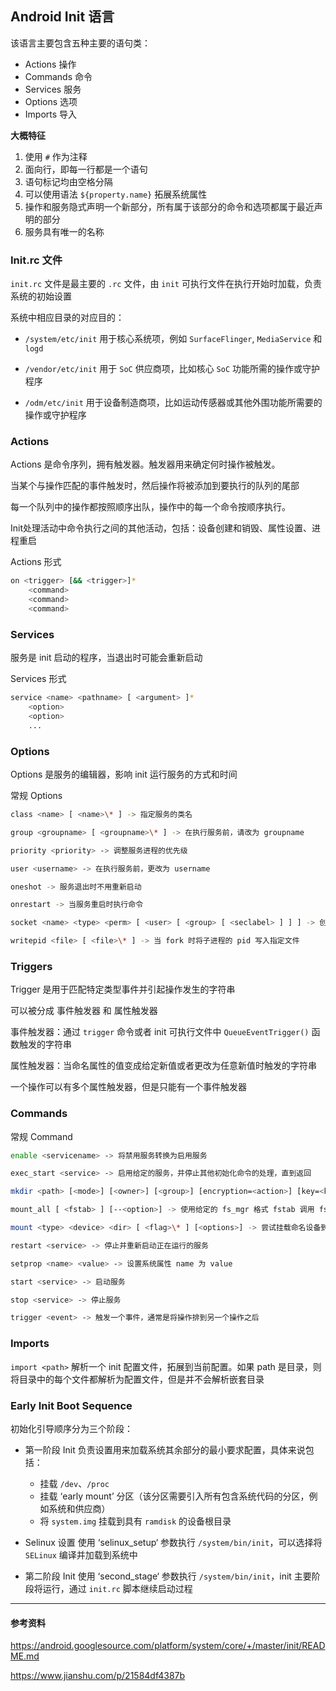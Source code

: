 ## Android Init 语言
该语言主要包含五种主要的语句类：
- Actions 操作
- Commands 命令
- Services 服务
- Options 选项
- Imports 导入

**大概特征**
1. 使用 ``#`` 作为注释
2. 面向行，即每一行都是一个语句
3. 语句标记均由空格分隔
4. 可以使用语法 ``${property.name}`` 拓展系统属性
5. 操作和服务隐式声明一个新部分，所有属于该部分的命令和选项都属于最近声明的部分
6. 服务具有唯一的名称

### Init.rc 文件
``init.rc`` 文件是最主要的 ``.rc`` 文件，由 ``init`` 可执行文件在执行开始时加载，负责系统的初始设置

系统中相应目录的对应目的：
- ``/system/etc/init`` 用于核心系统项，例如 ``SurfaceFlinger``, ``MediaService`` 和 ``logd``

- ``/vendor/etc/init`` 用于 ``SoC`` 供应商项，比如核心 ``SoC`` 功能所需的操作或守护程序

- ``/odm/etc/init`` 用于设备制造商项，比如运动传感器或其他外围功能所需要的操作或守护程序

### Actions
Actions 是命令序列，拥有触发器。触发器用来确定何时操作被触发。

当某个与操作匹配的事件触发时，然后操作将被添加到要执行的队列的尾部

每一个队列中的操作都按照顺序出队，操作中的每一个命令按顺序执行。

Init处理活动中命令执行之间的其他活动，包括：设备创建和销毁、属性设置、进程重启

Actions 形式
```bash
on <trigger> [&& <trigger>]*
    <command>
    <command>
    <command>
```

### Services
服务是 init 启动的程序，当退出时可能会重新启动

Services 形式
```bash
service <name> <pathname> [ <argument> ]*
    <option>
    <option>
    ...
```

### Options
Options 是服务的编辑器，影响 init 运行服务的方式和时间

常规 Options
```bash
class <name> [ <name>\* ] -> 指定服务的类名

group <groupname> [ <groupname>\* ] -> 在执行服务前，请改为 groupname

priority <priority> -> 调整服务进程的优先级

user <username> -> 在执行服务前，更改为 username

oneshot -> 服务退出时不用重新启动

onrestart -> 当服务重启时执行命令

socket <name> <type> <perm> [ <user> [ <group> [ <seclabel> ] ] ] -> 创建一个名为 /dev/socket/name 的 Unix 套接字，并将其 fd 传递给启动的进程

writepid <file> [ <file>\* ] -> 当 fork 时将子进程的 pid 写入指定文件
```

### Triggers
Trigger 是用于匹配特定类型事件并引起操作发生的字符串

可以被分成 事件触发器 和 属性触发器

事件触发器：通过 ``trigger`` 命令或者 init 可执行文件中 ``QueueEventTrigger()`` 函数触发的字符串

属性触发器：当命名属性的值变成给定新值或者更改为任意新值时触发的字符串

一个操作可以有多个属性触发器，但是只能有一个事件触发器

### Commands
常规 Command
```bash
enable <servicename> -> 将禁用服务转换为启用服务

exec_start <service> -> 启用给定的服务，并停止其他初始化命令的处理，直到返回

mkdir <path> [<mode>] [<owner>] [<group>] [encryption=<action>] [key=<key>] -> 根据 path 创建目录

mount_all [ <fstab> ] [--<option>] -> 使用给定的 fs_mgr 格式 fstab 调用 fs_mgr_mount_all

mount <type> <device> <dir> [ <flag>\* ] [<options>] -> 尝试挂载命名设备到目录 dir_flag_s

restart <service> -> 停止并重新启动正在运行的服务

setprop <name> <value> -> 设置系统属性 name 为 value

start <service> -> 启动服务

stop <service> -> 停止服务

trigger <event> -> 触发一个事件，通常是将操作排到另一个操作之后
```

### Imports
``import <path>``
解析一个 init 配置文件，拓展到当前配置。如果 path 是目录，则将目录中的每个文件都解析为配置文件，但是并不会解析嵌套目录

### Early Init Boot Sequence
初始化引导顺序分为三个阶段：
- 第一阶段 Init
负责设置用来加载系统其余部分的最小要求配置，具体来说包括：
  - 挂载 ``/dev``、``/proc``
  - 挂载 ‘early mount’ 分区（该分区需要引入所有包含系统代码的分区，例如系统和供应商）
  - 将 ``system.img`` 挂载到具有 ``ramdisk`` 的设备根目录

- Selinux 设置
使用 ‘selinux_setup‘ 参数执行 ``/system/bin/init``，可以选择将 ``SELinux`` 编译并加载到系统中

- 第二阶段 Init
使用 ‘second_stage‘ 参数执行 ``/system/bin/init``，init 主要阶段将运行，通过 ``init.rc`` 脚本继续启动过程



---
#### 参考资料
https://android.googlesource.com/platform/system/core/+/master/init/README.md

https://www.jianshu.com/p/21584df4387b
